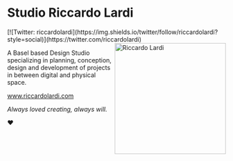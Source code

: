 <h1>Studio Riccardo Lardi</h1>
[![Twitter: riccardolardi](https://img.shields.io/twitter/follow/riccardolardi?style=social)](https://twitter.com/riccardolardi)
<img align="right" src="https://media.giphy.com/media/p1aqyY6Y0g9uo/giphy.gif" width="256" alt="Riccardo Lardi" />
<p>A Basel based Design Studio specializing in planning, conception, design and development of projects in between digital and physical space.</p>
<p><a href="https://riccardolardi.com">www.riccardolardi.com</a>
<p><em>Always loved creating, always will.</em></p>
<span role="img">❤️</span>